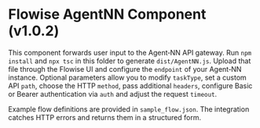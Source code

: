 # Flowise AgentNN Component (v1.0.2)

This component forwards user input to the Agent‑NN API gateway. Run `npm install` and `npx tsc` in this folder to generate `dist/AgentNN.js`.
Upload that file through the Flowise UI and configure the `endpoint` of your Agent‑NN instance. Optional parameters allow you to modify `taskType`, set a custom API `path`, choose the HTTP `method`, pass additional `headers`, configure Basic or Bearer authentication via `auth` and adjust the request `timeout`.

Example flow definitions are provided in `sample_flow.json`. The integration catches HTTP errors and returns them in a structured form.
